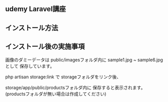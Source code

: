 ## udemy Laravel講座

## インストール方法

## インストール後の実施事項

画像のダミーデータは
public/imagesフォルダ内に
sample1.jpg ~ sample6.jpg として
保存しています。

php artisan storage:link で
storageフォルダをリンク後、

storage/app/public/productsフォルダ内に
保存すると表示されます。
(productsフォルダが無い場合は作成してください)
